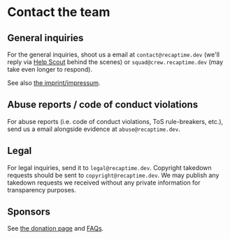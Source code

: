 # Contact the team

## General inquiries

For the general inquiries, shoot us a email at `contact@recaptime.dev` (we'll reply via
[Help Scout](https;//helpscout.net) behind the scenes) or `squad@crew.recaptime.dev`
(may take even longer to respond).

See also [the imprint/impressum](./imprint.md).

## Abuse reports / code of conduct violations

For abuse reports (i.e. code of conduct violations, ToS rule-breakers, etc.), send
us a email alongside evidence at `abuse@recaptime.dev`.

## Legal

For legal inquiries, send it to `legal@recaptime.dev`. Copyright takedown requests
should be sent to `copyright@recaptime.dev`. We may publish any takedown requests
we received without any private information for transparency purposes.

## Sponsors

See [the donation page](./donate/index.md) and [FAQs](./donate/faq.md).
